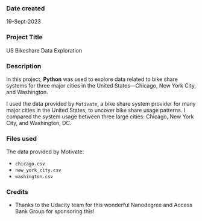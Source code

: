 ### Date created
19-Sept-2023

### Project Title
US Bikeshare Data Exploration

### Description
In this project, **Python** was used to explore data related to bike share systems for three major cities in the United States—Chicago, New York City, and Washington.

I used the data provided by `Motivate`, a bike share system provider for many major cities in the United States, to uncover bike share usage patterns. I compared the system usage between three large cities: Chicago, New York City, and Washington, DC.

### Files used
The data provided by Motivate:
- `chicago.csv`
- `new_york_city.csv`
- `washington.csv`

### Credits
- Thanks to the Udacity team for this wonderful Nanodegree and Access Bank Group for sponsoring this!

